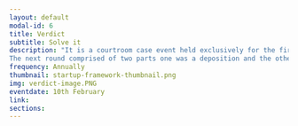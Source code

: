 ```yaml
---
layout: default
modal-id: 6
title: Verdict
subtitle: Solve it
description: "It is a courtroom case event held exclusively for the first years. The first round comprised of multiple games of Mafia.
The next round comprised of two parts one was a deposition and the other the actual courtroom case. The students are given a police case which they had to crack. The students are divided into groups , the prosecution and the defence. The prosecution had to decide a primary suspect after the deposition, and the case would be taken to the courtroom the next day."
frequency: Annually
thumbnail: startup-framework-thumbnail.png
img: verdict-image.PNG
eventdate: 10th February
link: 
sections:
---
```


